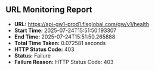 ## URL Monitoring Report

- **URL:** https://api-gw1-prod1.fisglobal.com/gw/v1/health
- **Start Time:** 2025-07-24T15:51:50.193307
- **End Time:** 2025-07-24T15:51:50.265888
- **Total Time Taken:** 0.072581 seconds
- **HTTP Status Code:** 403
- **Status:** Failure
- **Failure Reason:** HTTP Status Code: 403
